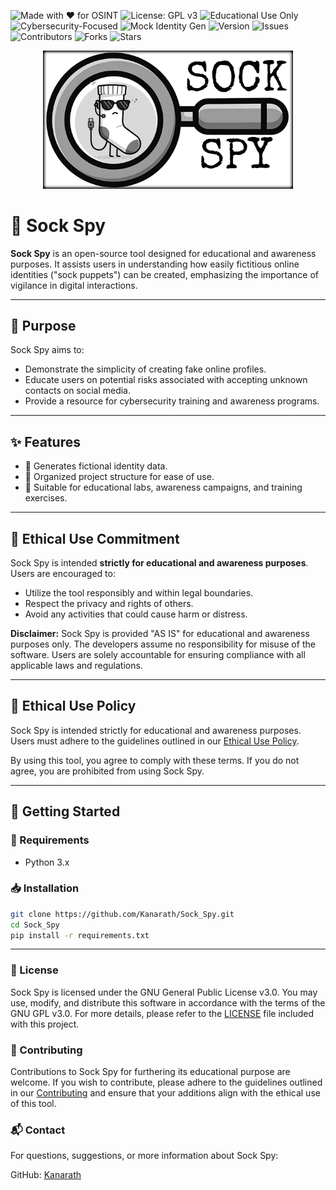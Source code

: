 ![Made with ❤️ for OSINT](https://img.shields.io/badge/Made%20with-%E2%9D%A4%EF%B8%8F%20for%20OSINT-blue)
![License: GPL v3](https://img.shields.io/badge/License-GPLv3-blue.svg)
![Educational Use Only](https://img.shields.io/badge/Educational--Only-important)
![Cybersecurity-Focused](https://img.shields.io/badge/Cybersecurity-Focused-green)
![Mock Identity Gen](https://img.shields.io/badge/Function-Mock%20ID%20Gen-yellow)
![Version](https://img.shields.io/github/v/release/<YOUR_GITHUB_USER>/<YOUR_REPO_NAME>?display_name=tag&label=Version)
![Issues](https://img.shields.io/github/issues/<YOUR_GITHUB_USER>/<YOUR_REPO_NAME>)
![Contributors](https://img.shields.io/github/contributors/<YOUR_GITHUB_USER>/<YOUR_REPO_NAME>)
![Forks](https://img.shields.io/github/forks/<YOUR_GITHUB_USER>/<YOUR_REPO_NAME>?style=social)
![Stars](https://img.shields.io/github/stars/<YOUR_GITHUB_USER>/<YOUR_REPO_NAME>?style=social)


<p align="center">
  <img src="./data/logo_sock_spy1.png" alt="Sock Spy Logo" width="400">
</p>

# 🧦 Sock Spy

**Sock Spy** is an open-source tool designed for educational and awareness purposes. It assists users in understanding how easily fictitious online identities ("sock puppets") can be created, emphasizing the importance of vigilance in digital interactions.

---

## 🧠 Purpose

Sock Spy aims to:

- Demonstrate the simplicity of creating fake online profiles.
- Educate users on potential risks associated with accepting unknown contacts on social media.
- Provide a resource for cybersecurity training and awareness programs.

---

## ✨ Features

- 🔐 Generates fictional identity data.
- 📁 Organized project structure for ease of use.
- 🧪 Suitable for educational labs, awareness campaigns, and training exercises.

---

## 🧭 Ethical Use Commitment

Sock Spy is intended **strictly for educational and awareness purposes**. Users are encouraged to:

- Utilize the tool responsibly and within legal boundaries.
- Respect the privacy and rights of others.
- Avoid any activities that could cause harm or distress.

**Disclaimer:** Sock Spy is provided "AS IS" for educational and awareness purposes only. The developers assume no responsibility for misuse of the software. Users are solely accountable for ensuring compliance with all applicable laws and regulations.

---

## 🧭 Ethical Use Policy

Sock Spy is intended strictly for educational and awareness purposes. Users must adhere to the guidelines outlined in our [Ethical Use Policy](ethical_use_policy.txt).

By using this tool, you agree to comply with these terms. If you do not agree, you are prohibited from using Sock Spy.

---

## 🚀 Getting Started

### 🔧 Requirements

- Python 3.x

### 📥 Installation

```bash
git clone https://github.com/Kanarath/Sock_Spy.git
cd Sock_Spy
pip install -r requirements.txt


```

---

### 📄 License
Sock Spy is licensed under the GNU General Public License v3.0. You may use, modify, and distribute this software in accordance with the terms of the GNU GPL v3.0. For more details, please refer to the [LICENSE](license.md) file included with this project.

### 🤝 Contributing
Contributions to Sock Spy for furthering its educational purpose are welcome. If you wish to contribute, please adhere to the guidelines outlined in our [Contributing](contributing.md) and ensure that your additions align with the ethical use of this tool.

### 📬 Contact
For questions, suggestions, or more information about Sock Spy:

GitHub: [Kanarath](https://github.com/Kanarath)